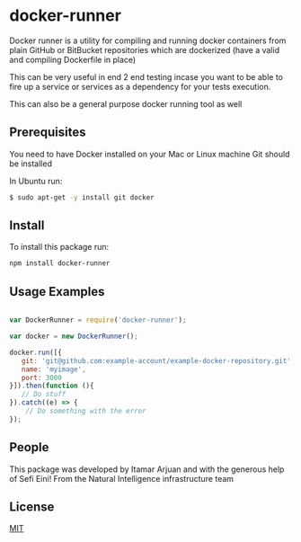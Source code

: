 # docker-runner

Docker runner is a utility for compiling and running docker containers from plain GitHub or BitBucket repositories
which are dockerized (have a valid and compiling Dockerfile in place) 

This can be very useful in end 2 end testing incase you want to be able to fire up a service or services as a dependency
for your tests execution.

This can also be a general purpose docker running tool as well

## Prerequisites

You need to have Docker installed on your Mac or Linux machine
Git should be installed

In Ubuntu run:
```bash
$ sudo apt-get -y install git docker 
```

## Install
To install this package run:

```bash
npm install docker-runner
```

## Usage Examples
  
```javascript

var DockerRunner = require('docker-runner');

var docker = new DockerRunner();

docker.run([{
   git: 'git@github.com:example-account/example-docker-repository.git',
   name: 'myimage',
   port: 3000
}]).then(function (){
   // Do stuff
}).catch((e) => {
    // Do something with the error
});
```

## People

This package was developed by Itamar Arjuan and with the generous help of Sefi Eini!
From the Natural Intelligence infrastructure team 

## License
  [MIT](LICENSE)

